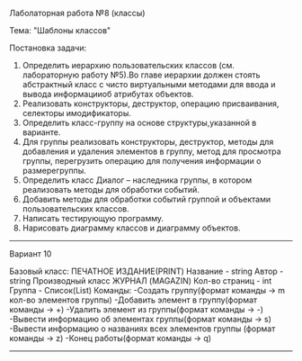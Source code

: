 Лаболаторная работа №8 (классы)

Тема: "Шаблоны классов"

Постановка задачи:
1.	Определить иерархию пользовательских классов (см. лабораторную работу №5).Во главе иерархии должен стоять абстрактный класс с чисто виртуальными
методами для ввода и вывода информацииоб атрибутах объектов.
2.	Реализовать конструкторы, деструктор, операцию присваивания, селекторы имодификаторы.
3.	Определить класс-группу на основе структуры,указанной в варианте.
4.	Для группы реализовать конструкторы, деструктор, методы для добавления и удаления элементов в группу, метод для просмотра группы, перегрузить операцию для получения информации о размерегруппы.
5.	Определить класс Диалог – наследника группы, в котором реализовать методы для обработки событий.
6.	Добавить методы для обработки событий группой и объектами пользовательских классов.
7.	Написать тестирующую программу.
8.	Нарисовать диаграмму классов и диаграмму объектов.

*************
Вариант 10

Базовый класс:
ПЕЧАТНОЕ ИЗДАНИЕ(PRINT)
Название - string 
Автор - string
Производный класс
ЖУРНАЛ (MAGAZIN)
Кол-во страниц - int
Группа - Список(List)
Команды:
-Создать группу(формат команды -> m кол-во элементов группы)
-Добавить элемент в группу(формат команды -> +)
-Удалить элемент из группы(формат команды -> -)
-Вывести информацию об элементах группы(формат команды -> s)
-Вывести информацию о названиях всех элементов группы (формат команды -> z)
-Конец работы(формат команды -> q)
*************
